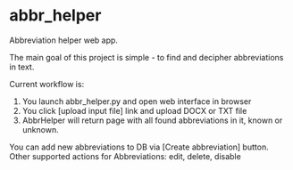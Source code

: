 # abbr_helper
Abbreviation helper web app.


The main goal of this project is simple - to find and decipher abbreviations in text.

Current workflow is:
  1. You launch abbr_helper.py and open web interface in browser
  1. You click [upload input file] link and upload DOCX or TXT file
  2. AbbrHelper will return page with all found abbreviations in it, known or unknown.
  
You can add new abbreviations to DB via [Create abbreviation] button.
Other supported actions for Abbreviations: edit, delete, disable
